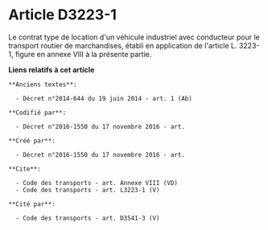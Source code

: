# Article D3223-1

Le contrat type de location d'un véhicule industriel avec conducteur pour le transport routier de marchandises, établi en
application de l'article L. 3223-1, figure en annexe VIII à la présente partie.

**Liens relatifs à cet article**

	**Anciens textes**:

	  - Décret n°2014-644 du 19 juin 2014 - art. 1 (Ab)

	**Codifié par**:

	  - Décret n°2016-1550 du 17 novembre 2016 - art.

	**Créé par**:

	  - Décret n°2016-1550 du 17 novembre 2016 - art.

	**Cite**:

	  - Code des transports - art. Annexe VIII (VD)
	  - Code des transports - art. L3223-1 (V)

	**Cité par**:

	  - Code des transports - art. D3541-3 (V)
